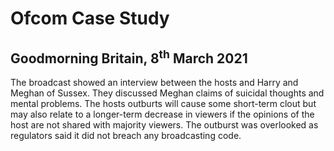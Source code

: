 # Ofcom Case Study

## Goodmorning Britain, 8<sup>th</sup> March 2021

The broadcast showed an interview between the hosts and Harry and Meghan of Sussex. They discussed Meghan claims of suicidal thoughts and mental problems. The hosts outburts will cause some short-term clout but may also relate to a longer-term decrease in viewers if the opinions of the host are not shared with majority viewers. The outburst was overlooked as regulators said it did not breach any broadcasting code.
